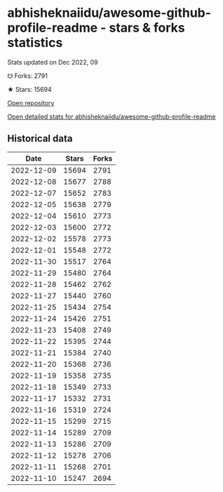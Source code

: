 # abhisheknaiidu/awesome-github-profile-readme - stars & forks statistics

Stats updated on Dec 2022, 09

☋ Forks: 2791

★ Stars: 15694

[Open repository](https://github.com/abhisheknaiidu/awesome-github-profile-readme)

[Open detailed stats for abhisheknaiidu/awesome-github-profile-readme](https://reviewgithub.com/rep/abhisheknaiidu/awesome-github-profile-readme)

## Historical data
| Date | Stars | Forks |
|------|-------|-------|
| 2022-12-09 | 15694 | 2791 | 
| 2022-12-08 | 15677 | 2788 | 
| 2022-12-07 | 15652 | 2783 | 
| 2022-12-05 | 15638 | 2779 | 
| 2022-12-04 | 15610 | 2773 | 
| 2022-12-03 | 15600 | 2772 | 
| 2022-12-02 | 15578 | 2773 | 
| 2022-12-01 | 15548 | 2772 | 
| 2022-11-30 | 15517 | 2764 | 
| 2022-11-29 | 15480 | 2764 | 
| 2022-11-28 | 15462 | 2762 | 
| 2022-11-27 | 15440 | 2760 | 
| 2022-11-25 | 15434 | 2754 | 
| 2022-11-24 | 15426 | 2751 | 
| 2022-11-23 | 15408 | 2749 | 
| 2022-11-22 | 15395 | 2744 | 
| 2022-11-21 | 15384 | 2740 | 
| 2022-11-20 | 15368 | 2736 | 
| 2022-11-19 | 15358 | 2735 | 
| 2022-11-18 | 15349 | 2733 | 
| 2022-11-17 | 15332 | 2731 | 
| 2022-11-16 | 15319 | 2724 | 
| 2022-11-15 | 15299 | 2715 | 
| 2022-11-14 | 15289 | 2709 | 
| 2022-11-13 | 15286 | 2709 | 
| 2022-11-12 | 15278 | 2706 | 
| 2022-11-11 | 15268 | 2701 | 
| 2022-11-10 | 15247 | 2694 | 

